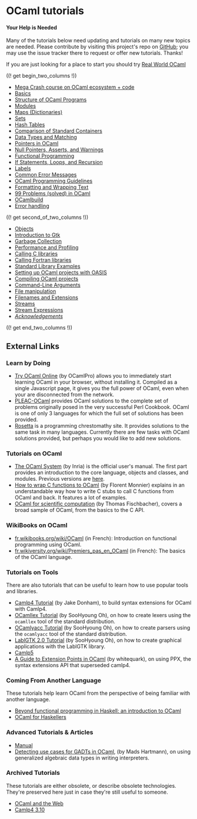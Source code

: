 <!-- ((! set title OCaml Tutorials !)) ((! set learn !)) -->
<!-- {{! input template/macros.mpp !}} -->

# OCaml tutorials

####  Your Help is Needed
Many of the tutorials below need updating and tutorials on many new
topics are needed. Please contribute by visiting this project's repo on
[GitHub](https://github.com/ocaml/ocaml.org); you may use the issue
tracker there to request or offer new tutorials. Thanks!

If you are just looking for a place to start you should try
[Real World OCaml](https://ocaml.org/learn/tutorials/)

((! get begin_two_columns !))
* [Mega Crash course on OCaml ecosystem + code](get_up_and_running.html)
* [Basics](basics.html)
* [Structure of OCaml Programs](structure_of_ocaml_programs.html)
* [Modules](modules.html)
* [Maps (Dictionaries)](map.html)
* [Sets](set.html)
* [Hash Tables](hashtbl.html)
* [Comparison of Standard
 Containers](comparison_of_standard_containers.html)
* [Data Types and Matching](data_types_and_matching.html)
* [Pointers in OCaml](pointers.html)
* [Null Pointers, Asserts, and
 Warnings](null_pointers_asserts_and_warnings.html)
* [Functional Programming](functional_programming.html)
* [If Statements, Loops, and
 Recursion](if_statements_loops_and_recursion.html)
* [Labels](labels.html)
* [Common Error Messages](common_error_messages.html)
* [OCaml Programming Guidelines](guidelines.html)
* [Formatting and Wrapping Text](format.html)
* [99 Problems (solved) in OCaml](99problems.html)
* [OCamlbuild](ocamlbuild/)
* [Error handling](error_handling.html)

((! get second_of_two_columns !))

* [Objects](objects.html)
* [Introduction to Gtk](introduction_to_gtk.html)
* [Garbage Collection](garbage_collection.html)
* [Performance and Profiling](performance_and_profiling.html)
* [Calling C libraries](calling_c_libraries.html)
* [Calling Fortran libraries](calling_fortran_libraries.html)
* [Standard Library Examples](standard_library_examples.html)
* [Setting up OCaml projects with OASIS](setting_up_with_oasis.html)
* [Compiling OCaml projects](compiling_ocaml_projects.html)
* [Command-Line Arguments](command-line_arguments.html)
* [File manipulation](file_manipulation.html)
* [Filenames and Extensions](filenames.html)
* [Streams](streams.html)
* [Stream Expressions](stream_expressions.html)
* [_Acknowledgements_](../../contributors.html#Oldercontributorstothetutorials)

((! get end_two_columns !))


## External Links

###  Learn by Doing

* [Try OCaml Online](http://try.ocamlpro.com/) (by OCamlPro) allows
 you to immediately start learning OCaml in your browser, without
 installing it. Compiled as a single Javascript page, it gives you
 the full power of OCaml, even when your are disconnected from the
 network.
* [PLEAC-OCaml](http://pleac.sourceforge.net/pleac_ocaml/) provides
 OCaml solutions to the complete set of problems originally posed in
 the very successful Perl Cookbook. OCaml is one of only 3 languages
 for which the full set of solutions has been provided.
* [Rosetta](http://rosettacode.org/wiki/Category:OCaml) is a
 programming chrestomathy site. It provides solutions to the same
 task in many languages. Currently there are few tasks with OCaml
 solutions provided, but perhaps you would like to add new solutions.

###  Tutorials on OCaml

* [The OCaml System](http://caml.inria.fr/pub/docs/manual-ocaml/) (by
 Inria) is the official user's manual. The first part provides an
 introduction to the core language, objects and classes, and modules.
 Previous versions are [here](http://caml.inria.fr/pub/docs/).
* [How to wrap C functions to
  OCaml](http://www.linux-nantes.org/~fmonnier/OCaml/ocaml-wrapping-c.html)
  (by Florent Monnier) explains in an understandable way how to write C
  stubs to call C functions from OCaml and back. It features a lot of
  examples.
* [OCaml for scientific
 computation](http://www.southampton.ac.uk/~fangohr/software/ocamltutorial/)
 (by Thomas Fischbacher), covers a broad sample of OCaml, from the
 basics to the C API.

###  WikiBooks on OCaml

* [fr.wikibooks.org/wiki/OCaml](http://fr.wikibooks.org/wiki/OCaml)
 (in French):
 Introduction on functional programming using OCaml.
* [fr.wikiversity.org/wiki/Premiers_pas_en_OCaml](http://fr.wikiversity.org/wiki/Premiers_pas_en_OCaml)
 (in French):
 The basics of the OCaml language.

###  Tutorials on Tools
There are also tutorials that can be useful to learn how to use popular
tools and libraries.

* [Camlp4
 Tutorial](http://ambassadortothecomputers.blogspot.com/p/reading-camlp4.html)
 (by Jake Donham), to build syntax extensions for OCaml with Camlp4.
* [OCamllex
 Tutorial](http://plus.kaist.ac.kr/~shoh/ocaml/ocamllex-ocamlyacc/ocamllex-tutorial/)
 (by SooHyoung Oh), on how to create lexers using the `ocamllex` tool
 of the standard distribution.
* [OCamlyacc
 Tutorial](http://plus.kaist.ac.kr/~shoh/ocaml/ocamllex-ocamlyacc/ocamlyacc-tutorial/)
 (by SooHyoung Oh), on how to create parsers using the `ocamlyacc`
 tool of the standard distribution.
* [LablGTK 2.0
 Tutorial](http://plus.kaist.ac.kr/~shoh/ocaml/lablgtk2/lablgtk2-tutorial/)
 (by SooHyoung Oh), on how to create graphical applications with the
 LablGTK library.
* [Camlp5](camlp5.html)
* [A Guide to Extension Points in OCaml](http://whitequark.org/blog/2014/04/16/a-guide-to-extension-points-in-ocaml/)
  (by whitequark), on using PPX, the syntax extensions API that superseded camlp4.

###  Coming From Another Language

These tutorials help learn OCaml from the perspective of being familiar
with another language.

* [Beyond functional programming in Haskell: an introduction to
 OCaml](http://www.cs.uu.nl/wiki/pub/Stc/BeyondFunctionalProgrammingInHaskell:AnIntroductionToOCaml/ocaml.pdf)
* [OCaml for Haskellers](http://blog.ezyang.com/2010/10/ocaml-for-haskellers/)

###  Advanced Tutorials & Articles

* [Manual](http://caml.inria.fr/pub/docs/manual-ocaml/)
* [Detecting use cases for GADTs in OCaml](http://mads-hartmann.com/ocaml/2015/01/05/gadt-ocaml.html),
  (by Mads Hartmann), on using generalized algebraic data types in writing interpreters.

###  Archived Tutorials
These tutorials are either obsolete, or describe obsolete technologies. They're preserved here just in case they're still useful to someone.

* [OCaml and the Web](ocaml_and_the_web.html)
* [Camlp4 3.10](camlp4_3.10/)
